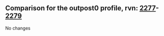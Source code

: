 ## Comparison for the outpost0 profile, rvn: [2277](https://github.com/PRO100KatYT/FortniteProfileRevisions/tree/main/profiles/outpost0/2277%20outpost0.json)-[2279](https://github.com/PRO100KatYT/FortniteProfileRevisions/tree/main/profiles/outpost0/2279%20outpost0.json)

No changes
